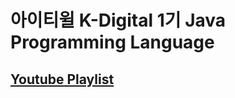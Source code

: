 # 아이티윌 K-Digital 1기 Java Programming Language

## [Youtube Playlist](https://www.youtube.com/playlist?list=PLIYf0rAjO5mZdNhvdqRl1DsAHKb_ozyNj)
